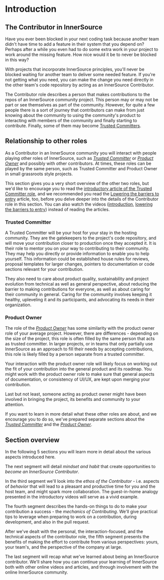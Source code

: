 # Introduction

## The Contributor in InnerSource

Have you ever been blocked in your next coding task because another team didn't have time to add a feature in their system that you depend on?
Perhaps after a while you even had to do some extra work in your project to work around the missing feature.
How nice would it be to never be blocked in this way?

With projects that incorporate InnerSource principles, you'll never be blocked waiting for another team to deliver some needed feature.
If you're not getting what you need, you can make the change you need directly in the other team's code repository by acting as an InnerSource Contributor.

The Contributor role describes a person that makes contributions to the repos of an InnerSource community project.
This person may or may not be part or see themselves as part of the community.
However, for quite a few people there is a sort of journey that contributors can make from just knowing about the community to using the community's product to interacting with members of the community and finally starting to contribute.
Finally, some of them may become [Trusted Committers][TC Introduction].


## Relationship to other roles

As a Contributor in an InnerSource community you will interact with people playing other roles of InnerSource, such as [_Trusted Committer_][TC Introduction] or [_Product Owner_](https://github.com/InnerSourceCommons/InnerSourceLearningPath/blob/master/product-owner/01-opening-article.md) and possibly with other contributors.
At times, these roles can be played by the same person, such as Trusted Committer and Product Owner in small grassroots style projects.

This section gives you a very short overview of the other two roles, but we'd like to encourage you to read the [introductory article of the Trusted Committer role][TC Introduction], and we recommended you read the [Lowering the barriers to entry](https://github.com/InnerSourceCommons/InnerSourceLearningPath/blob/master/trusted-committer/05-lowering-the-barriers-to-entry.md) article, too, before you delve deeper into the details of the Contributor role in this section.
You can also watch the videos ([introduction](https://learning.oreilly.com/videos/the-trusted-committer/9781492047599/9781492047599-video323925), [lowering the barriers to entry](https://learning.oreilly.com/videos/the-trusted-committer/9781492047599/9781492047599-video323929)) instead of reading the articles.

### Trusted Committer

A Trusted Committer will be your host for your stay in the hosting community.
They are the gatekeepers to the project's code repository, and will move your contribution closer to production once they accepted it. 
It is their role to mentor you on your way to contributing to their community. They may help you directly or provide information to enable you to help yourself. This information could be established house rules for reviews, proposal templates for larger changes, pointers to documentation or code sections relevant for your contribution.

They also need to care about product quality, sustainability and project evolution from technical as well as general perspective, about reducing the barrier to making contributions for everyone, as well as about caring for their community in general.
Caring for the community involves keeping it healthy, upleveling it and its participants, and advocating its needs in their organization.


### Product Owner
The role of the [_Product Owner_][PO Introduction] has some similarity with the product owner role of your average project.
However, there are differences - depending on the size of the project, this role is often filled by the same person that acts as trusted committer.
In larger projects, or in teams that only partially use InnerSource as an approach to fill their needs by accepting contributions, this role is likely filled by a person separate from a trusted committer.

Your interaction with the product owner role will likely focus on working out the fit of your contribution into the general product and its roadmap. 
You might work with the product owner role to make sure that general aspects of documentation, or consistency of UI/UX, are kept upon merging your contribution.  

Last but not least, someone acting as product owner might have been involved in bringing the project, its benefits and community to your attention. 


If you want to learn in more detail what these other roles are about, and we encourage you to do so, we've prepared separate sections about the [_Trusted Committer_][TC Introduction] and the [_Product Owner_][PO Introduction].


## Section overview
In the following 5 sections you will learn more in detail about the various aspects introduced here. 

The next segment will detail _mindset and habit_ that create opportunities to _become an InnerSource Contributor_.

In the third segment we'll look into the _ethos of the Contributor_ - i.e. aspects of _behavior_ that will lead to a pleasant and productive time for you and the host team, and might spark more collaboration.
The guest-in-home analogy presented in the introductory videos will serve as a vivid example. 

The fourth segment describes the hands-on things to do to make your contribution a success - the _mechanics of Contributing_.
We'll give practical tips to leverage when preparing to work on a contribution, during development, and also in the pull request.  

After we've dealt with the personal, the interaction-focused, and the technical aspects of the contributor role, the fifth segment presents the benefits of making the effort to contribute from various perspectives: yours, your team's, and the perspective of the company at large.

The last segment will recap what we've learned about being an InnerSource contributor. 
We'll share how you can continue your learning of InnerSource both with other online videos and articles, and through involvement with the online InnerSource community.


[intro-innersource]:https://www.safaribooksonline.com/videos/introduction-to-innersource/9781492041504
[intro-trusted-comitter]:https://learning.oreilly.com/videos/the-trusted-committer/9781492047599/9781492047599-video323925
[TC Introduction]: https://github.com/InnerSourceCommons/InnerSourceLearningPath/blob/master/trusted-committer/01-introduction.md
[PO Introduction]: https://github.com/InnerSourceCommons/InnerSourceLearningPath/blob/master/product-owner/01-opening-article.md
